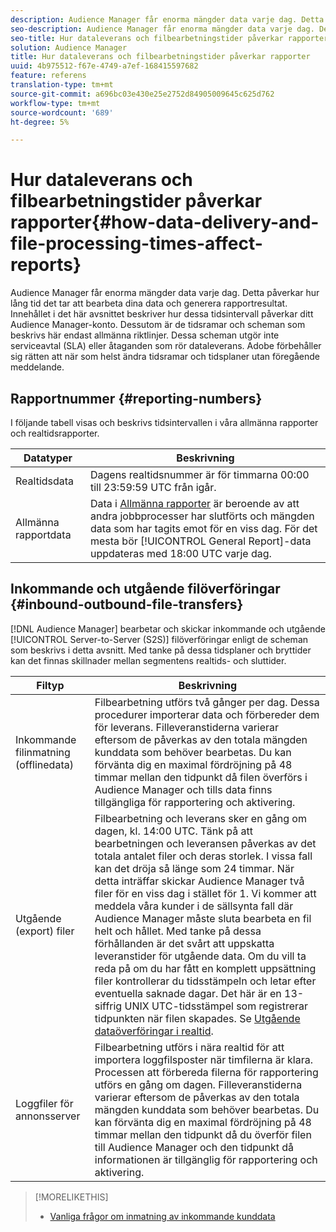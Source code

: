 ```yaml
---
description: Audience Manager får enorma mängder data varje dag. Detta påverkar hur lång tid det tar att bearbeta dina data och generera rapportresultat. Innehållet i det här avsnittet beskriver hur dessa tidsintervall påverkar ditt Audience Manager-konto. Dessutom är de tidsramar och scheman som beskrivs här endast allmänna riktlinjer. Dessa scheman utgör inte serviceavtal (SLA) eller åtaganden som rör dataleverans. Adobe förbehåller sig rätten att när som helst ändra tidsramar och tidsplaner utan föregående meddelande.
seo-description: Audience Manager får enorma mängder data varje dag. Detta påverkar hur lång tid det tar att bearbeta dina data och generera rapportresultat. Innehållet i det här avsnittet beskriver hur dessa tidsintervall påverkar ditt Audience Manager-konto. Dessutom är de tidsramar och scheman som beskrivs här endast allmänna riktlinjer. Dessa scheman utgör inte serviceavtal (SLA) eller åtaganden som rör dataleverans. Adobe förbehåller sig rätten att när som helst ändra tidsramar och tidsplaner utan föregående meddelande.
seo-title: Hur dataleverans och filbearbetningstider påverkar rapporter
solution: Audience Manager
title: Hur dataleverans och filbearbetningstider påverkar rapporter
uuid: 4b975512-f67e-4749-a7ef-168415597682
feature: referens
translation-type: tm+mt
source-git-commit: a696bc03e430e25e2752d84905009645c625d762
workflow-type: tm+mt
source-wordcount: '689'
ht-degree: 5%

---
```



# Hur dataleverans och filbearbetningstider påverkar rapporter{#how-data-delivery-and-file-processing-times-affect-reports}

Audience Manager får enorma mängder data varje dag. Detta påverkar hur lång tid det tar att bearbeta dina data och generera rapportresultat. Innehållet i det här avsnittet beskriver hur dessa tidsintervall påverkar ditt Audience Manager-konto. Dessutom är de tidsramar och scheman som beskrivs här endast allmänna riktlinjer. Dessa scheman utgör inte serviceavtal (SLA) eller åtaganden som rör dataleverans. Adobe förbehåller sig rätten att när som helst ändra tidsramar och tidsplaner utan föregående meddelande.

## Rapportnummer {#reporting-numbers}

<!-- 

c_reporting_file_transfer_timeframe.xml

 -->

I följande tabell visas och beskrivs tidsintervallen i våra allmänna rapporter och realtidsrapporter.


| Datatyper | Beskrivning |
|---|---|
| Realtidsdata | Dagens realtidsnummer är för timmarna 00:00 till 23:59:59 UTC från igår. |
| Allmänna rapportdata | Data i [Allmänna rapporter](../reporting/general-reports.md#general-reports-overview) är beroende av att andra jobbprocesser har slutförts och mängden data som har tagits emot för en viss dag. För det mesta bör [!UICONTROL General Report]-data uppdateras med 18:00 UTC varje dag. |

## Inkommande och utgående filöverföringar {#inbound-outbound-file-transfers}

[!DNL Audience Manager] bearbetar och skickar inkommande och utgående  [!UICONTROL Server-to-Server (S2S)] filöverföringar enligt de scheman som beskrivs i detta avsnitt. Med tanke på dessa tidsplaner och bryttider kan det finnas skillnader mellan segmentens realtids- och sluttider.

| Filtyp | Beskrivning |
|---|---|
| Inkommande filinmatning (offlinedata) | Filbearbetning utförs två gånger per dag. Dessa procedurer importerar data och förbereder dem för leverans. Filleveranstiderna varierar eftersom de påverkas av den totala mängden kunddata som behöver bearbetas. Du kan förvänta dig en maximal fördröjning på 48 timmar mellan den tidpunkt då filen överförs i Audience Manager och tills data finns tillgängliga för rapportering och aktivering. |
| Utgående (export) filer | Filbearbetning och leverans sker en gång om dagen, kl. 14:00 UTC. Tänk på att bearbetningen och leveransen påverkas av det totala antalet filer och deras storlek. I vissa fall kan det dröja så länge som 24 timmar. När detta inträffar skickar Audience Manager två filer för en viss dag i stället för 1. Vi kommer att meddela våra kunder i de sällsynta fall där Audience Manager måste sluta bearbeta en fil helt och hållet. Med tanke på dessa förhållanden är det svårt att uppskatta leveranstider för utgående data. Om du vill ta reda på om du har fått en komplett uppsättning filer kontrollerar du tidsstämpeln och letar efter eventuella saknade dagar. Det här är en 13-siffrig UNIX UTC-tidsstämpel som registrerar tidpunkten när filen skapades. Se [Utgående dataöverföringar i realtid](../integration/receiving-audience-data/real-time-outbound-transfers/real-time-outbound-transfers.md). |
| Loggfiler för annonsserver | Filbearbetning utförs i nära realtid för att importera loggfilsposter när timfilerna är klara. Processen att förbereda filerna för rapportering utförs en gång om dagen. Filleveranstiderna varierar eftersom de påverkas av den totala mängden kunddata som behöver bearbetas. Du kan förvänta dig en maximal fördröjning på 48 timmar mellan den tidpunkt då du överför filen till Audience Manager och den tidpunkt då informationen är tillgänglig för rapportering och aktivering. |

>[!MORELIKETHIS]
>
>* [Vanliga frågor om inmatning av inkommande kunddata](../faq/faq-inbound-data-ingestion.md)

